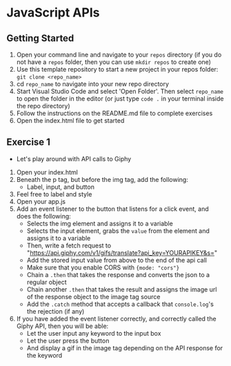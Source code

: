 # JavaScript APIs

## Getting Started

1. Open your command line and navigate to your `repos` directory (if you do not have a `repos` folder, then you can use `mkdir repos` to create one)
2. Use this template repository to start a new project in your repos folder: `git clone <repo_name>`
3. cd `repo_name` to navigate into your new repo directory
4. Start Visual Studio Code and select 'Open Folder'. Then select `repo_name` to open the folder in the editor (or just type `code .` in your terminal inside the repo directory)
5. Follow the instructions on the README.md file to complete exercises
6. Open the index.html file to get started

## Exercise 1

- Let's play around with API calls to Giphy

1. Open your index.html
2. Beneath the p tag, but before the img tag, add the following:
   - Label, input, and button
3. Feel free to label and style
4. Open your app.js
5. Add an event listener to the button that listens for a click event, and does the following:
   - Selects the img element and assigns it to a variable
   - Selects the input element, grabs the `value` from the element and assigns it to a variable
   - Then, write a fetch request to "https://api.giphy.com/v1/gifs/translate?api_key=YOURAPIKEY&s="
   - Add the stored input value from above to the end of the api call
   - Make sure that you enable CORS with `{mode: "cors"}`
   - Chain a `.then` that takes the response and converts the json to a regular object
   - Chain another `.then` that takes the result and assigns the image url of the response object to the image tag source
   - Add the `.catch` method that accepts a callback that `console.log`'s the rejection (if any)
6. If you have added the event listener correctly, and correctly called the Giphy API, then you will be able:
   - Let the user input any keyword to the input box
   - Let the user press the button
   - And display a gif in the image tag depending on the API response for the keyword

